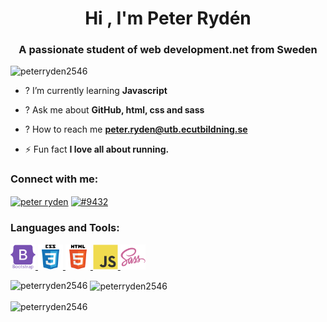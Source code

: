 <h1 align="center">Hi , I'm Peter Rydén</h1>
<h3 align="center">A passionate student of web development.net from Sweden</h3>

<p align="left"> <img src="https://komarev.com/ghpvc/?username=peterryden2546&label=Profile%20views&color=0e75b6&style=flat" alt="peterryden2546" /> </p>

- ? I’m currently learning **Javascript**

- ? Ask me about **GitHub, html, css and sass**

- ? How to reach me **peter.ryden@utb.ecutbildning.se**

- ⚡ Fun fact **I love all about running.**

<h3 align="left">Connect with me:</h3>
<p align="left">
<a href="https://linkedin.com/in/peter ryden" target="blank"><img align="center" src="https://raw.githubusercontent.com/rahuldkjain/github-profile-readme-generator/master/src/images/icons/Social/linked-in-alt.svg" alt="peter ryden" height="30" width="40" /></a>
<a href="https://discord.gg/#9432" target="blank"><img align="center" src="https://raw.githubusercontent.com/rahuldkjain/github-profile-readme-generator/master/src/images/icons/Social/discord.svg" alt="#9432" height="30" width="40" /></a>
</p>

<h3 align="left">Languages and Tools:</h3>
<p align="left"> <a href="https://getbootstrap.com" target="_blank" rel="noreferrer"> <img src="https://raw.githubusercontent.com/devicons/devicon/master/icons/bootstrap/bootstrap-plain-wordmark.svg" alt="bootstrap" width="40" height="40"/> </a> <a href="https://www.w3schools.com/css/" target="_blank" rel="noreferrer"> <img src="https://raw.githubusercontent.com/devicons/devicon/master/icons/css3/css3-original-wordmark.svg" alt="css3" width="40" height="40"/> </a> <a href="https://www.w3.org/html/" target="_blank" rel="noreferrer"> <img src="https://raw.githubusercontent.com/devicons/devicon/master/icons/html5/html5-original-wordmark.svg" alt="html5" width="40" height="40"/> </a> <a href="https://developer.mozilla.org/en-US/docs/Web/JavaScript" target="_blank" rel="noreferrer"> <img src="https://raw.githubusercontent.com/devicons/devicon/master/icons/javascript/javascript-original.svg" alt="javascript" width="40" height="40"/> </a> <a href="https://sass-lang.com" target="_blank" rel="noreferrer"> <img src="https://raw.githubusercontent.com/devicons/devicon/master/icons/sass/sass-original.svg" alt="sass" width="40" height="40"/> </a> </p>

<p><img align="left" src="https://github-readme-stats.vercel.app/api/top-langs?username=peterryden2546&show_icons=true&locale=en&layout=compact" alt="peterryden2546" /></p>

<p>&nbsp;<img align="center" src="https://github-readme-stats.vercel.app/api?username=peterryden2546&show_icons=true&locale=en" alt="peterryden2546" /></p>

<p><img align="center" src="https://github-readme-streak-stats.herokuapp.com/?user=peterryden2546&" alt="peterryden2546" /></p>
